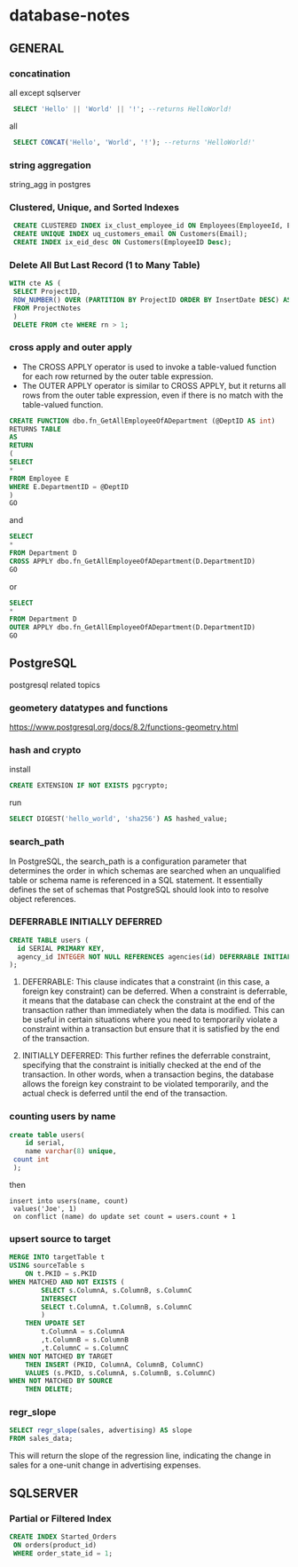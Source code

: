 # database-notes
## GENERAL
### concatination
all except sqlserver
```sql
 SELECT 'Hello' || 'World' || '!'; --returns HelloWorld!
```
all
```sql
 SELECT CONCAT('Hello', 'World', '!'); --returns 'HelloWorld!'
```
### string aggregation
string_agg in postgres
### Clustered, Unique, and Sorted Indexes
```sql
 CREATE CLUSTERED INDEX ix_clust_employee_id ON Employees(EmployeeId, Email);
 CREATE UNIQUE INDEX uq_customers_email ON Customers(Email);
 CREATE INDEX ix_eid_desc ON Customers(EmployeeID Desc); 
```
###  Delete All But Last Record (1 to Many Table)
```sql
WITH cte AS (
 SELECT ProjectID,
 ROW_NUMBER() OVER (PARTITION BY ProjectID ORDER BY InsertDate DESC) AS rn
 FROM ProjectNotes
 )
 DELETE FROM cte WHERE rn > 1;
```
### cross apply and outer apply
- The CROSS APPLY operator is used to invoke a table-valued function for each row returned by the outer table expression.
- The OUTER APPLY operator is similar to CROSS APPLY, but it returns all rows from the outer table expression, even if there is no match with the table-valued function.
```sql
CREATE FUNCTION dbo.fn_GetAllEmployeeOfADepartment (@DeptID AS int)
RETURNS TABLE
AS
RETURN
(
SELECT
*
FROM Employee E
WHERE E.DepartmentID = @DeptID
)
GO
```
and
```sql
SELECT
*
FROM Department D
CROSS APPLY dbo.fn_GetAllEmployeeOfADepartment(D.DepartmentID)
GO
```
or
```sql
SELECT
*
FROM Department D
OUTER APPLY dbo.fn_GetAllEmployeeOfADepartment(D.DepartmentID)
GO
```
## PostgreSQL
postgresql related topics
### geometery datatypes and functions
https://www.postgresql.org/docs/8.2/functions-geometry.html
### hash and crypto
install
```sql
CREATE EXTENSION IF NOT EXISTS pgcrypto;
```
run
```sql
SELECT DIGEST('hello_world', 'sha256') AS hashed_value;
```
### search_path
In PostgreSQL, the search_path is a configuration parameter that determines the order in which schemas are searched when an unqualified table or schema name is referenced in a SQL statement. It essentially defines the set of schemas that PostgreSQL should look into to resolve object references.
### DEFERRABLE INITIALLY DEFERRED
```sql
CREATE TABLE users (
  id SERIAL PRIMARY KEY,
  agency_id INTEGER NOT NULL REFERENCES agencies(id) DEFERRABLE INITIALLY DEFERRED
);
```
1. DEFERRABLE: This clause indicates that a constraint (in this case, a foreign key constraint) can be deferred. When a constraint is deferrable, it means that the database can check the constraint at the end of the transaction rather than immediately when the data is modified. This can be useful in certain situations where you need to temporarily violate a constraint within a transaction but ensure that it is satisfied by the end of the transaction.

2. INITIALLY DEFERRED: This further refines the deferrable constraint, specifying that the constraint is initially checked at the end of the transaction. In other words, when a transaction begins, the database allows the foreign key constraint to be violated temporarily, and the actual check is deferred until the end of the transaction.
### counting users by name
```sql
create table users(
    id serial,
    name varchar(8) unique,
 count int
 );
```
then
```
insert into users(name, count)
 values('Joe', 1)
 on conflict (name) do update set count = users.count + 1
```
### upsert source to target
```sql
MERGE INTO targetTable t
USING sourceTable s
    ON t.PKID = s.PKID
WHEN MATCHED AND NOT EXISTS (
        SELECT s.ColumnA, s.ColumnB, s.ColumnC
        INTERSECT
        SELECT t.ColumnA, t.ColumnB, s.ColumnC
        )
    THEN UPDATE SET
        t.ColumnA = s.ColumnA
        ,t.ColumnB = s.ColumnB
        ,t.ColumnC = s.ColumnC
WHEN NOT MATCHED BY TARGET
    THEN INSERT (PKID, ColumnA, ColumnB, ColumnC)
    VALUES (s.PKID, s.ColumnA, s.ColumnB, s.ColumnC)
WHEN NOT MATCHED BY SOURCE
    THEN DELETE;
```
### regr_slope
```sql
SELECT regr_slope(sales, advertising) AS slope
FROM sales_data;
```
This will return the slope of the regression line, indicating the change in sales for a one-unit change in advertising expenses.
## SQLSERVER
### Partial or Filtered Index
```sql
CREATE INDEX Started_Orders
 ON orders(product_id)
 WHERE order_state_id = 1;
```
